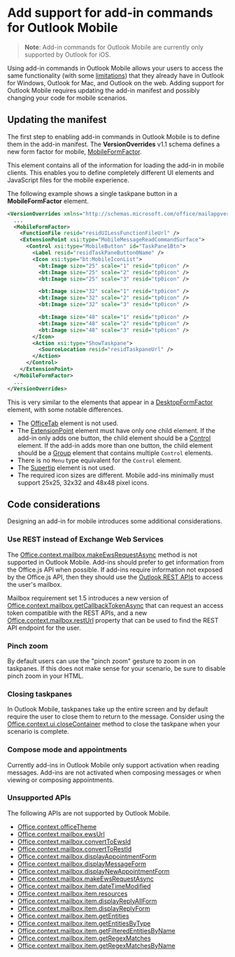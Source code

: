 # Add support for add-in commands for Outlook Mobile

> **Note**: Add-in commands for Outlook Mobile are currently only supported by Outlook for iOS.

Using add-in commands in Outlook Mobile allows your users to access the same functionality (with some [limitations](#code-considerations)) that they already have in Outlook for Windows, Outlook for Mac, and Outlook on the web. Adding support for Outlook Mobile requires updating the add-in manifest and possibly changing your code for mobile scenarios.

## Updating the manifest

The first step to enabling add-in commands in Outlook Mobile is to define them in the add-in manifest. The **VersionOverrides** v1.1 schema defines a new form factor for mobile, [MobileFormFactor](../../reference/manifest/mobileformfactor.md).

This element contains all of the information for loading the add-in in mobile clients. This enables you to define completely different UI elements and JavaScript files for the mobile experience.

The following example shows a single taskpane button in a **MobileFormFactor** element.

```xml
<VersionOverrides xmlns="http://schemas.microsoft.com/office/mailappversionoverrides/1.1" xsi:type="VersionOverridesV1_1">
  ...
  <MobileFormFactor>
    <FunctionFile resid="residUILessFunctionFileUrl" />
    <ExtensionPoint xsi:type="MobileMessageReadCommandSurface">
      <Control xsi:type="MobileButton" id="TaskPane1Btn">
        <Label resid="residTaskPaneButton0Name" />
        <Icon xsi:type="bt:MobileIconList">
          <bt:Image size="25" scale="1" resid="tp0icon" />
          <bt:Image size="25" scale="2" resid="tp0icon" />
          <bt:Image size="25" scale="3" resid="tp0icon" />

          <bt:Image size="32" scale="1" resid="tp0icon" />
          <bt:Image size="32" scale="2" resid="tp0icon" />
          <bt:Image size="32" scale="3" resid="tp0icon" />

          <bt:Image size="48" scale="1" resid="tp0icon" />
          <bt:Image size="48" scale="2" resid="tp0icon" />
          <bt:Image size="48" scale="3" resid="tp0icon" />
        </Icon>
        <Action xsi:type="ShowTaskpane">
          <SourceLocation resid="residTaskpaneUrl" />
        </Action>
      </Control>
    </ExtensionPoint>
  </MobileFormFactor>
  ...
</VersionOverrides>
```

This is very similar to the elements that appear in a [DesktopFormFactor](../../reference/manifest/desktopformfactor.md) element, with some notable differences.

- The [OfficeTab](../../reference/manifest/officetab.md) element is not used.
- The [ExtensionPoint](../../reference/manifest/exensionpoint.md) element must have only one child element. If the add-in only adds one button, the child element should be a [Control](../../reference/manifest/control.md) element. If the add-in adds more than one button, the child element should be a [Group](../../reference/manifest/group.md) element that contains multiple `Control` elements.
- There is no `Menu` type equivalent for the `Control` element.
- The [Supertip](../../reference/manifest/supertip.md) element is not used.
- The required icon sizes are different. Mobile add-ins minimally must support 25x25, 32x32 and 48x48 pixel icons.

## Code considerations

Designing an add-in for mobile introduces some additional considerations.

### Use REST instead of Exchange Web Services

The [Office.context.mailbox.makeEwsRequestAsync](../../reference/outlook/Office.context.mailbox.md) method is not supported in Outlook Mobile. Add-ins should prefer to get information from the Office.js API when possible. If add-ins require information not exposed by the Office.js API, then they should use the [Outlook REST APIs](https://dev.outlook.com/restapi/reference) to access the user's mailbox. 

Mailbox requirement set 1.5 introduces a new version of [Office.context.mailbox.getCallbackTokenAsync](https://dev.outlook.com/reference/add-ins/1.5/Office.context.mailbox.html#getCallbackTokenAsync) that can request an access token compatible with the REST APIs, and a new [Office.context.mailbox.restUrl](https://dev.outlook.com/reference/add-ins/1.5/Office.context.mailbox.html#restUrl) property that can be used to find the REST API endpoint for the user.

### Pinch zoom

By default users can use the "pinch zoom" gesture to zoom in on taskpanes. If this does not make sense for your scenario, be sure to disable pinch zoom in your HTML.

### Closing taskpanes

In Outlook Mobile, taskpanes take up the entire screen and by default require the user to close them to return to the message. Consider using the [Office.context.ui.closeContainer](https://dev.outlook.com/reference/add-ins/1.5/Office.context.ui.html#closeContainer) method to close the taskpane when your scenario is complete.

### Compose mode and appointments

Currently add-ins in Outlook Mobile only support activation when reading messages. Add-ins are not activated when composing messages or when viewing or composing appointments.

### Unsupported APIs

The following APIs are not supported by Outlook Mobile.

  - [Office.context.officeTheme](../../reference/outlook/Office.context.md)
  - [Office.context.mailbox.ewsUrl](../../reference/outlook/Office.context.mailbox.md)
  - [Office.context.mailbox.convertToEwsId](../../reference/outlook/Office.context.mailbox.md)
  - [Office.context.mailbox.convertToRestId](../../reference/outlook/Office.context.mailbox.md)
  - [Office.context.mailbox.displayAppointmentForm](../../reference/outlook/Office.context.mailbox.md)
  - [Office.context.mailbox.displayMessageForm](../../reference/outlook/Office.context.mailbox.md)
  - [Office.context.mailbox.displayNewAppointmentForm](../../reference/outlook/Office.context.mailbox.md)
  - [Office.context.mailbox.makeEwsRequestAsync](../../reference/outlook/Office.context.mailbox.md)
  - [Office.context.mailbox.item.dateTimeModified](../../reference/outlook/Office.context.mailbox.item.md)
  - [Office.context.mailbox.item.resources](../../reference/outlook/Office.context.mailbox.item.md)
  - [Office.context.mailbox.item.displayReplyAllForm](../../reference/outlook/Office.context.mailbox.item.md)
  - [Office.context.mailbox.item.displayReplyForm](../../reference/outlook/Office.context.mailbox.item.md)
  - [Office.context.mailbox.item.getEntities](../../reference/outlook/Office.context.mailbox.item.md)
  - [Office.context.mailbox.item.getEntitiesByType](../../reference/outlook/Office.context.mailbox.item.md)
  - [Office.context.mailbox.item.getFilteredEntitiesByName](../../reference/outlook/Office.context.mailbox.item.md)
  - [Office.context.mailbox.item.getRegexMatches](../../reference/outlook/Office.context.mailbox.item.md)
  - [Office.context.mailbox.item.getRegexMatchesByName](../../reference/outlook/Office.context.mailbox.item.md)